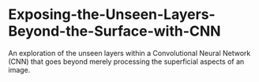 # Exposing-the-Unseen-Layers-Beyond-the-Surface-with-CNN
An exploration of the unseen layers within a Convolutional Neural Network (CNN) that goes beyond merely processing the superficial aspects of an image.

